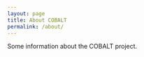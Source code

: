 ```yaml
---
layout: page
title: About COBALT
permalink: /about/
---
```


Some information about the COBALT project.
